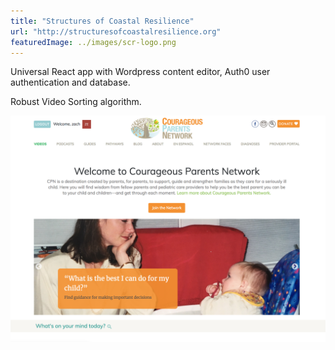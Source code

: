 ```yaml
---
title: "Structures of Coastal Resilience"
url: "http://structuresofcoastalresilience.org"
featuredImage: ../images/scr-logo.png
---
```


Universal React app with Wordpress content editor, Auth0 user authentication and database.

Robust Video Sorting algorithm.

![Courageous Parents Network Homepage](../images/Z_cpn_home.png)
